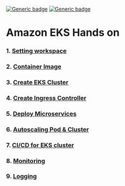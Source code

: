 [![Generic badge](https://img.shields.io/badge/language-English-orange.svg)](https://github.com/seochan2/amazon-eks-hands-on)
[![Generic badge](https://img.shields.io/badge/language-Korean-blue.svg)](https://github.com/sghaha/amazon-eks-hands-on)
# Amazon EKS Hands on

### 1. [Setting workspace](https://github.com/seochan2/amazon-eks-hands-on/blob/main/document/setting.md)
### 2. [Container Image](https://github.com/seochan2/amazon-eks-hands-on/blob/main/document/container.md)
### 3. [Create EKS Cluster](https://github.com/seochan2/amazon-eks-hands-on/blob/main/document/eks-cluster.md)
### 4. [Create Ingress Controller](https://github.com/seochan2/amazon-eks-hands-on/blob/main/document/ingress-controller.md)
### 5. [Deploy Microservices](https://github.com/seochan2/amazon-eks-hands-on/blob/main/document/deploy-service.md)
### 6. [Autoscaling Pod & Cluster](https://github.com/seochan2/amazon-eks-hands-on/blob/main/document/scaling.md)
### 7. [CI/CD for EKS cluster](https://github.com/seochan2/amazon-eks-hands-on/blob/main/document/cicd.md)
### 8. [Monitoring](https://github.com/seochan2/amazon-eks-hands-on/blob/main/document/monitoring.md)
### 9. [Logging](https://github.com/seochan2/amazon-eks-hands-on/blob/main/document/logging.md)
